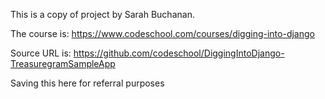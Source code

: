 This is a copy of project by Sarah Buchanan. 

The course is:
https://www.codeschool.com/courses/digging-into-django

Source URL is:
https://github.com/codeschool/DiggingIntoDjango-TreasuregramSampleApp

Saving this here for referral purposes